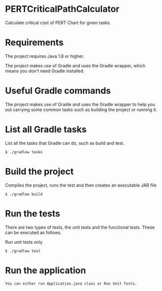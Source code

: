 # PERTCriticalPathCalculator

Calculate critical cost of PERT Chart for given tasks.  

  # Requirements

The project requires Java 1.8 or higher.

The project makes use of Gradle and uses the Gradle wrapper, which means you don't need Gradle installed.

# Useful Gradle commands

The project makes use of Gradle and uses the Gradle wrapper to help you out carrying some common tasks such as building the project or running it.

# List all Gradle tasks

List all the tasks that Gradle can do, such as build and test.

    $ ./gradlew tasks
  
# Build the project

Compiles the project, runs the test and then creates an executable JAR file

    $ ./gradlew build

# Run the tests

There are two types of tests, the unit tests and the functional tests. These can be executed as follows.

  Run unit tests only
  
    $ ./gradlew test
    
    
# Run the application

    You can either run Application.java class or Run Unit Tests.
